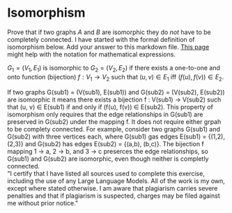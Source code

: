 # Isomorphism

Prove that if two graphs $A$ and $B$ are isomorphic they do *not* have to
be completely connected. I have started with the formal definition of
isomorphism below. Add your answer to this markdown file. [This
page](https://docs.github.com/en/get-started/writing-on-github/working-with-advanced-formatting/writing-mathematical-expressions)
might help with the notation for mathematical expressions.

$G_1=(V_1 , E_1)$ is isomorphic to $G_2 = (V_2, E_2)$ if there exists a
one-to-one and onto function (bijection) $f: V_1 \rightarrow V_2$ such that $(u,v)
\in E_1$ iff $(f(u),f(v)) \in E_2$.

If two graphs G(sub1) = (V(sub1), E(sub1)) and G(sub2) = (V(sub2), E(sub2)) are isomorphic it means there exists a bijection f : V(sub1) → V(sub2) such that (u, v) ∈ E(sub1) if and only if (f(u), f(v)) ∈ E(sub2).  This property of isomorphism only requires that the edge relationships in G(sub1) are preserved in G(sub2) under the mapping f.  It does not require either grpah to be complety connected.  For example, consider two graphs G(sub1) and G(sub2) with three vertices each, where G(sub1) gas edges E(sub1) = {(1,2), (2,3)} and G(sub2) has edges E(sub2) = {(a,b), (b,c)}.  The bijection f mapping 1 → a, 2 → b, and 3 → c preserces the edge relationships, so G(sub1) and G(sub2) are isomorphic, even though neither is completly connected.  
"I certify that I have listed all sources used to complete this exercise, including the use of any Large Language Models. All of the work is my own, except where stated otherwise. I am aware that plagiarism carries severe penalties and that if plagiarism is suspected, charges may be filed against me without prior notice."

